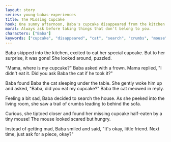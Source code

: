 ```yaml
---
layout: story
series: young-babas-experiences
title: The Missing Cupcake
hook: One sunny afternoon, Baba's cupcake disappeared from the kitchen counter! What happened to it?
moral: Always ask before taking things that don't belong to you.
characters: ["Baba"]
keywords: ["cupcake", "disappeared", "cat", "search", "crumbs", "mouse", "hungry", "apologize", "share", "forgiveness"]
---
```


Baba skipped into the kitchen, excited to eat her special cupcake. But to her surprise, it was gone! She looked around, puzzled.

"Mama, where is my cupcake?" Baba asked with a frown. Mama replied, "I didn't eat it. Did you ask Baba the cat if he took it?"

Baba found Baba the cat sleeping under the table. She gently woke him up and asked, "Baba, did you eat my cupcake?" Baba the cat meowed in reply.

Feeling a bit sad, Baba decided to search the house. As she peeked into the living room, she saw a trail of crumbs leading to behind the sofa.

Curious, she tiptoed closer and found her missing cupcake half-eaten by a tiny mouse! The mouse looked scared but hungry.

Instead of getting mad, Baba smiled and said, "It's okay, little friend. Next time, just ask for a piece, okay?"
